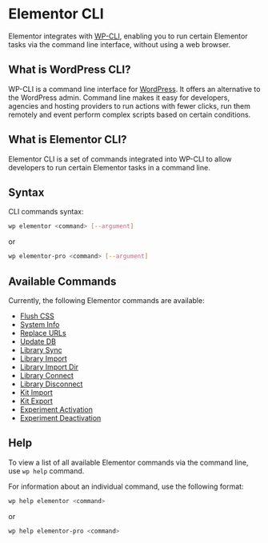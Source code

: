 # Elementor CLI

<Badge type="tip" vertical="top" text="Elementor Core" /> <Badge type="warning" vertical="top" text="Advanced" />

Elementor integrates with [WP-CLI](https://wp-cli.org/), enabling you to run certain Elementor tasks via the command line interface, without using a web browser.

## What is WordPress CLI?

WP-CLI is a command line interface for [WordPress](https://wordpress.org/). It offers an alternative to the WordPress admin. Command line makes it easy for developers, agencies and hosting providers to run actions with fewer clicks, run them remotely and event perform complex scripts based on certain conditions.

## What is Elementor CLI?

Elementor CLI is a set of commands integrated into WP-CLI to allow developers to run certain Elementor tasks in a command line.

## Syntax

CLI commands syntax:

```bash
wp elementor <command> [--argument]
```

or

```bash
wp elementor-pro <command> [--argument]
```

## Available Commands

Currently, the following Elementor commands are available:

* [Flush CSS](./flush-css/)
* [System Info](./system-info/)
* [Replace URLs](./replace-urls/)
* [Update DB](./update-db/)
* [Library Sync](./library-sync/)
* [Library Import](./library-import/)
* [Library Import Dir](./library-import-dir/)
* [Library Connect](./library-connect/)
* [Library Disconnect](./library-disconnect/)
* [Kit Import](./kit-import/)
* [Kit Export](./kit-export/)
* [Experiment Activation](./experiments-activate/)
* [Experiment Deactivation](./experiments-deactivate/)

## Help

To view a list of all available Elementor commands via the command line, use `wp help` command.

For information about an individual command, use the following format:

```bash
wp help elementor <command>
```

or

```bash
wp help elementor-pro <command>
```

